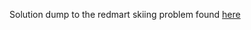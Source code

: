 Solution dump to the redmart skiing problem found [here](http://geeks.redmart.com/2015/01/07/skiing-in-singapore-a-coding-diversion/)

